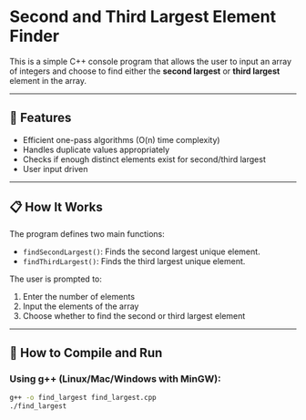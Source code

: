 
# Second and Third Largest Element Finder

This is a simple C++ console program that allows the user to input an array of integers and choose to find either the **second largest** or **third largest** element in the array.

---

## 🧠 Features

- Efficient one-pass algorithms (O(n) time complexity)
- Handles duplicate values appropriately
- Checks if enough distinct elements exist for second/third largest
- User input driven

---

## 📋 How It Works

The program defines two main functions:

- `findSecondLargest()`: Finds the second largest unique element.
- `findThirdLargest()`: Finds the third largest unique element.

The user is prompted to:

1. Enter the number of elements
2. Input the elements of the array
3. Choose whether to find the second or third largest element

---

## 🚀 How to Compile and Run

### Using g++ (Linux/Mac/Windows with MinGW):

```bash
g++ -o find_largest find_largest.cpp
./find_largest
